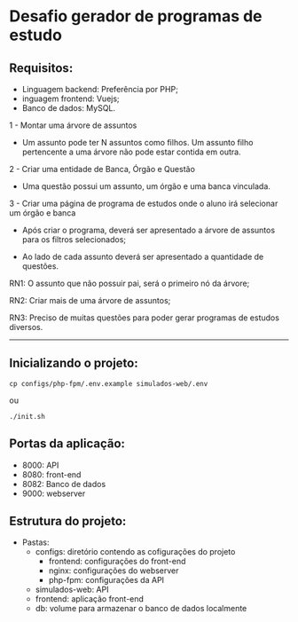 # Desafio gerador de programas de estudo

## Requisitos:
* Linguagem backend: Preferência por PHP;
* inguagem frontend: Vuejs;
* Banco de dados: MySQL.

1 - Montar uma árvore de assuntos

* Um assunto pode ter N assuntos como filhos. Um assunto filho pertencente a uma árvore não pode estar contida em outra.

2 - Criar uma entidade de Banca, Órgão e Questão

* Uma questão possui um assunto, um órgão e uma banca vinculada.

3 - Criar uma página de programa de estudos onde o aluno irá selecionar um órgão e banca

* Após criar o programa, deverá ser apresentado a árvore de assuntos para os filtros selecionados;

* Ao lado de cada assunto deverá ser apresentado a quantidade de questões.

RN1: O assunto que não possuir pai, será o primeiro nó da árvore;

RN2: Criar mais de uma árvore de assuntos;

RN3: Preciso de muitas questões para poder gerar programas de estudos diversos.

----
## Inicializando o projeto:

```
cp configs/php-fpm/.env.example simulados-web/.env
```
ou

```
./init.sh
```

## Portas da aplicação:
* 8000: API
* 8080: front-end
* 8082: Banco de dados
* 9000: webserver

## Estrutura do projeto:
* Pastas:
    * configs: diretório contendo as cofigurações do projeto
        * frontend: configurações do front-end
        * nginx: configurações do webserver
        * php-fpm: configurações da API
    * simulados-web: API
    * frontend: aplicação front-end
    * db: volume para armazenar o banco de dados localmente
